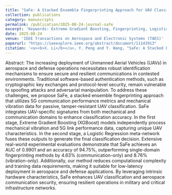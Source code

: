 ```yaml
---
title: "SaFe: A Stacked Ensemble Fingerprinting Approach for UAV Classification Fusing Mechanical and 5G Communication Data"
collection: publications
category: manuscripts
permalink: /publication/2025-08-24-journal-safe
excerpt: 'Keywords: Extreme Gradient Boosting, Fingerprinting, Logistic Regression, Mechanical Vibration, Meta-network, Stacked Ensemble Learning, Unmanned Aerial Vehicles'
date: 2025-08-24
venue: 'IEEE Transactions on Aerospace and Electronic Systems (TAES)'
paperurl: "https://ieeexplore.ieee.org/abstract/document/11143913"
citation: '<u><b>X. Li</b></u>, Y. Peng and Y. Wang, "SaFe: A Stacked Ensemble Fingerprinting Approach for UAV Classification Fusing Mechanical and 5 G Communication Data," in IEEE Transactions on Aerospace and Electronic Systems, doi: 10.1109/TAES.2025.3603567. keywords: {Autonomous aerial vehicles;Vibrations;Predictive models;Fingerprint recognition;Data models;Accuracy;Authentication;Hardware;5G mobile communication;Training;Extreme gradient boosting;fingerprinting;logistic regression;mechanical vibration;meta-network;stacked ensemble learning;unmanned aerial vehicles},'
---
```

Abstract: The increasing deployment of Unmanned Aerial Vehicles (UAVs) in aerospace and defense operations necessitates robust identification mechanisms to ensure secure and resilient communications in contested environments. Traditional software-based authentication methods, such as cryptographic key exchanges and protocol-level security, remain vulnerable to spoofing attacks and adversarial manipulation. To address these challenges, we propose SaFe, a stacked ensemble fingerprinting approach that utilizes 5G communication performance metrics and mechanical vibration data for passive, tamper-resistant UAV classification. SaFe integrates UAV-specific signatures from both mechanical and communication domains to enhance classification accuracy. In the first stage, Extreme Gradient Boosting (XGBoost) models independently process mechanical vibration and 5G link performance data, capturing unique UAV characteristics. In the second stage, a Logistic Regression meta-network fuses these outputs to generate the final classification decision. Extensive real-world experimental evaluations demonstrate that SaFe achieves an AUC of 0.9901 and an accuracy of 94.75%, outperforming single-domain fingerprinting methods by 4.63% (communication-only) and 8.76% (vibration-only). Additionally, our method reduces computational complexity and training data requirements, making it suitable for low-latency deployment in aerospace and defense applications. By leveraging intrinsic hardware characteristics, SaFe enhances UAV classification and aerospace communication security, ensuring resilient operations in military and critical infrastructure networks.
